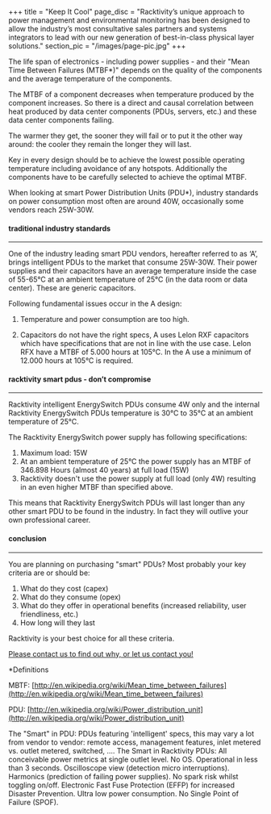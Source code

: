 +++
title = "Keep It Cool"
page_disc = "Racktivity’s unique approach to power management and environmental monitoring has been designed to allow the industry’s most consultative sales partners and systems integrators to lead with our new generation of best-in-class physical layer solutions."
section_pic = "/images/page-pic.jpg"
+++


The life span of electronics - including power supplies - and their "Mean Time Between Failures (MTBF*)" depends on the quality of the components and the average temperature of the components.

The MTBF of a component decreases when temperature produced by the component increases. 
So there is a direct and causal correlation between heat produced by data center components (PDUs, servers, etc.) and these data center components failing.

The warmer they get, the sooner they will fail or to put it the other way around: the cooler they remain the longer they will last.

Key in every design should be to achieve the lowest possible operating temperature including avoidance of any hotspots. Additionally the components have to be carefully selected to achieve the optimal MTBF.

When looking at smart Power Distribution Units (PDU*), industry standards on power consumption most often are around 40W, occasionally some vendors reach 25W-30W.

#### traditional industry standards
--------------------------------------

One of the industry leading smart PDU vendors, hereafter referred to as ‘A’, brings intelligent PDUs to the market that consume 25W-30W. Their power supplies and their capacitors have an average temperature inside the case of 55-65°C at an ambient temperature of 25°C (in the data room or data center). These are generic capacitors.

Following fundamental issues occur in the A design:

1. Temperature and power consumption are too high.

2. Capacitors do not have the right specs, A uses Lelon RXF capacitors which have specifications that are not in line with the use case. Lelon RFX have a MTBF of 5.000 hours at 105°C. In the A use a minimum of 12.000 hours at 105°C is required.

#### racktivity smart pdus - don’t compromise
-------------------------------------------------

Racktivity intelligent EnergySwitch PDUs consume 4W only and the internal Racktivity EnergySwitch PDUs temperature is 30°C to 35°C at an ambient temperature of 25°C. 

The Racktivity EnergySwitch power supply has following specifications:

1. Maximum load: 15W
2. At an ambient temperature of 25°C the power supply has an MTBF of 346.898 Hours (almost 40 years) at full load (15W)
3. Racktivity doesn't use the power supply at full load (only 4W) resulting in an even higher MTBF than specified above.

This means that Racktivity EnergySwitch PDUs will last longer than any other smart PDU to be found in the industry. In fact they will outlive your own professional career.

#### conclusion
----------------------------------------------

You are planning on purchasing "smart" PDUs? Most probably your key criteria are or should be:

1.  What do they cost (capex)
2.  What do they consume (opex)
3. What do they offer in operational benefits (increased reliability, user friendliness, etc.)
4. How long will they last


Racktivity is your best choice for all these criteria.

[Please contact us to find out why, or let us contact you!](/contact)


 

*Definitions

MBTF: [http://en.wikipedia.org/wiki/Mean_time_between_failures](http://en.wikipedia.org/wiki/Mean_time_between_failures)

PDU: [http://en.wikipedia.org/wiki/Power_distribution_unit](http://en.wikipedia.org/wiki/Power_distribution_unit)

The "Smart" in PDU: PDUs featuring 'intelligent' specs, this may vary a lot from vendor to vendor: remote access, management features, inlet metered vs. outlet metered, switched, ....
The Smart in Racktivity PDUs: All conceivable power metrics at single outlet level. No OS. Operational in less than 3 seconds. Oscilloscope view (detection micro interruptions). Harmonics (prediction of failing power supplies). No spark risk whilst toggling on/off. Electronic Fast Fuse Protection (EFFP) for increased Disaster Prevention. Ultra low power consumption. No Single Point of Failure (SPOF).


